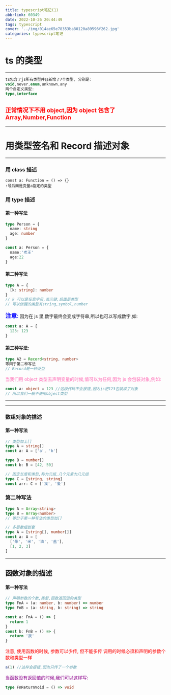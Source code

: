 ```yaml
---
title: typescript笔记(1)
abbrlink: 60349
date: 2022-10-26 20:44:49
tags: typescript
cover: '../img/014ae65e78353ba80120a89596f262.jpg'
categories: typescript笔记
---
```


# ts 的类型

---

```ts
ts包含了js所有类型并且新增了7个类型, 分别是:
void,never,enum,unknown,any
两个自定义类型:
type,interface
```

## <font color='red' size='4'>正常情况下不用 object,因为 object 包含了 Array,Number,Function</font>

---

# 用类型签名和 Record 描述对象

---

### 用 class 描述

```
const a: Function = () => {}
:号后面是变量a指定的类型
```

### 用 type 描述

#### 第一种写法

```ts
type Person = {
  name: string
  age: number
}

const a: Person = {
  name:'老王'
  age:22
}
```

#### 第二种写法

```ts
type A = {
  [k: string]: number
}
// k 可以是任意字母,表示键,后面是类型
// 可以做键的类型有string,symbol,number
```

<font color='blue' size='4'>**注意**:</font> 因为在 js 里,数字最终会变成字符串,所以也可以写成数字,如:

```ts
const a: A = {
  123: 123
}
```

#### 第三种写法:

```ts
type A2 = Record<string, number>
等同于第二种写法
// Record是一种泛型
```

<font color='#FF69B4'>当我们用 object 类型去声明变量的时候,值可以为任何,因为 js 会包装对象,例如:</font>

```ts
const a: object = 123 //这段代码不会报错,因为js把123包装成了对象
// 所以我们一般不使用object类型
```

---

---

### 数组对象的描述

#### 第一种写法

```ts
// 类型加上[]
type A = string[]
const a: A = ['a', 'b']

type B = number[]
const b: B = [42, 50]

// 固定长度和类型,称为元组,几个元素为几元组
type C = [string, string]
const arr: C = ['我', '爱']
```

### 第二种写法

```ts
type A = Array<string>
type B = Array<number>
// 等价于第一种写法的类型加[]
```

```ts
// 多层数组嵌套
type A = [string[], number[]]
const a: A = [
  ['柴', '米', '油', '盐'],
  [1, 2, 3]
]
```

---

## 函数对象的描述

#### 第一种写法

```ts
// 声明参数的个数,类型,函数返回值的类型
type FnA = (a: number, b: number) => number
type FnB = (a: string, b: string) => string

const a: FnA = () => {
  return 1
}
const b: FnB = () => {
  return '我'
}
```

<font color='red'>
  注意, 使用函数的时候, 参数可以少传, 但不能多传 调用的时候必须和声明的参数个数和类型一样
</font>

```ts
a(1) //这样会报错,因为只传了一个参数
```

<font color='	#8B008B'>当函数没有返回值的时候,我们可以这样写:
</font>

```ts
type FnReturnVoid = () => void
```
